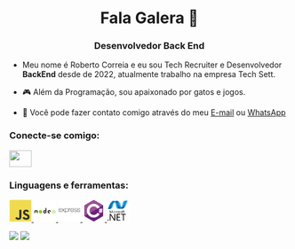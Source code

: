 <h1 align="center">Fala Galera 🙂</h1>
<h3 align="center">Desenvolvedor Back End</h3>

- Meu nome é Roberto Correia e eu sou Tech Recruiter e Desenvolvedor **BackEnd** desde de 2022, atualmente trabalho na empresa Tech Sett.
  
- 🎮 Além da Programação, sou apaixonado por gatos e jogos.
  
- 📧 Você pode fazer contato comigo através do meu <a href="mailto:robertocorreia.rsc@gmail.com">E-mail</a> ou <a href="https://api.whatsapp.com/send/?phone=5511959122504&text&type=phone_number&app_absent=0">WhatsApp</a>


<h3 align="left">Conecte-se comigo:</h3>
<p align="left">
<a href="https://www.linkedin.com/in/roberto-correiaads/" target="blank"><img align="center" src="https://raw.githubusercontent.com/rahuldkjain/github-profile-readme-generator/master/src/images/icons/Social/linked-in-alt.svg" height="30" width="40" /></a>
</p> 







<h3 align="left">Linguagens e ferramentas:</h3>
<p align="left">
  <a href="https://developer.mozilla.org/en-US/docs/Web/JavaScript" target="_blank" rel="noreferrer">
    <img src="https://raw.githubusercontent.com/devicons/devicon/master/icons/javascript/javascript-original.svg" alt="javascript" width="40" height="40"/>
  </a>
  <a href="https://nodejs.org" target="_blank" rel="noreferrer">
    <img src="https://raw.githubusercontent.com/devicons/devicon/master/icons/nodejs/nodejs-original-wordmark.svg" alt="nodejs" width="40" height="40"/>
  </a>
  <a href="https://expressjs.com" target="_blank" rel="noreferrer">
    <img src="https://raw.githubusercontent.com/devicons/devicon/master/icons/express/express-original-wordmark.svg" alt="express" width="40" height="40"/>
  </a>
  <a href="https://docs.microsoft.com/en-us/dotnet/csharp/" target="_blank" rel="noreferrer">
    <img src="https://raw.githubusercontent.com/devicons/devicon/master/icons/csharp/csharp-original.svg" alt="csharp" width="40" height="40"/>
  </a>
  <a href="https://dotnet.microsoft.com/" target="_blank" rel="noreferrer">
    <img src="https://raw.githubusercontent.com/devicons/devicon/master/icons/dot-net/dot-net-original-wordmark.svg" alt="dotnet" width="40" height="40"/>
  </a>
</p>



![](https://github-readme-stats.vercel.app/api/top-langs/?username=volibeto&theme=tokyonight)
![](https://github-readme-stats.vercel.app/api?username=volibeto&theme=tokyonight)




  
                                                                                                                                                                                                                                           
